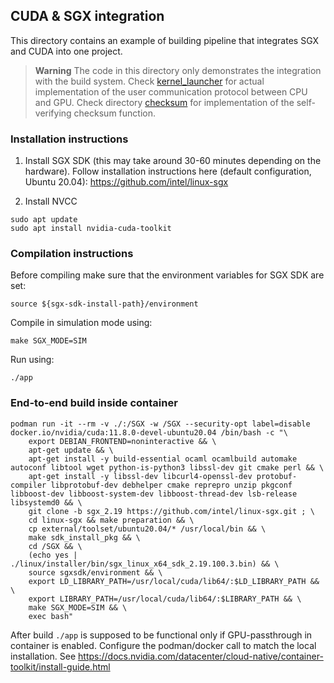 ## CUDA & SGX integration

This directory contains an example of building pipeline that integrates SGX and CUDA into one project.

> **Warning** The code in this directory only demonstrates the integration with the build system. Check [kernel_launcher](/kernel_launcher/) for actual implementation of the user communication protocol between CPU and GPU. Check directory [checksum](/checksum/) for implementation of the self-verifying checksum function.

### Installation instructions

1) Install SGX SDK (this may take around 30-60 minutes depending on the hardware). Follow installation instructions here (default configuration, Ubuntu 20.04):
https://github.com/intel/linux-sgx

2) Install NVCC
```
sudo apt update
sudo apt install nvidia-cuda-toolkit
```

### Compilation instructions

Before compiling make sure that the environment variables for SGX SDK are set:
```
source ${sgx-sdk-install-path}/environment
```

Compile in simulation mode using:
```
make SGX_MODE=SIM
```

Run using:
```
./app
```

### End-to-end build inside container

```
podman run -it --rm -v ./:/SGX -w /SGX --security-opt label=disable docker.io/nvidia/cuda:11.8.0-devel-ubuntu20.04 /bin/bash -c "\
    export DEBIAN_FRONTEND=noninteractive && \
    apt-get update && \
    apt-get install -y build-essential ocaml ocamlbuild automake autoconf libtool wget python-is-python3 libssl-dev git cmake perl && \
    apt-get install -y libssl-dev libcurl4-openssl-dev protobuf-compiler libprotobuf-dev debhelper cmake reprepro unzip pkgconf libboost-dev libboost-system-dev libboost-thread-dev lsb-release libsystemd0 && \
    git clone -b sgx_2.19 https://github.com/intel/linux-sgx.git ; \
    cd linux-sgx && make preparation && \
    cp external/toolset/ubuntu20.04/* /usr/local/bin && \
    make sdk_install_pkg && \
    cd /SGX && \
    (echo yes | ./linux/installer/bin/sgx_linux_x64_sdk_2.19.100.3.bin) && \
    source sgxsdk/environment && \
    export LD_LIBRARY_PATH=/usr/local/cuda/lib64/:$LD_LIBRARY_PATH && \
    export LIBRARY_PATH=/usr/local/cuda/lib64/:$LIBRARY_PATH && \
    make SGX_MODE=SIM && \
    exec bash"
```

After build `./app` is supposed to be functional only if GPU-passthrough in container is enabled. Configure the podman/docker call to match the local installation. See https://docs.nvidia.com/datacenter/cloud-native/container-toolkit/install-guide.html